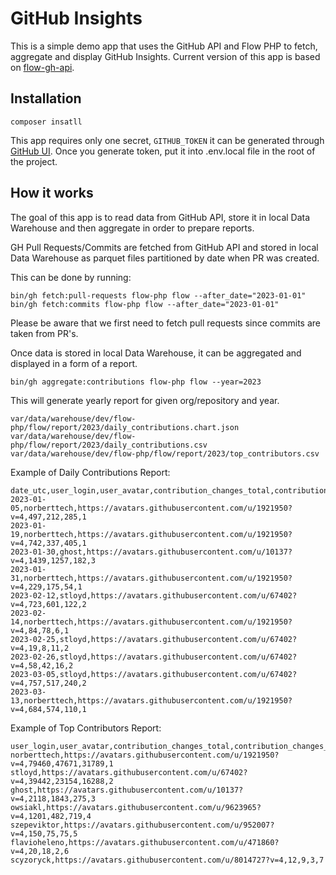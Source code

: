 # GitHub Insights 

This is a simple demo app that uses the GitHub API and Flow PHP to fetch, aggregate and display GitHub Insights. 
Current version of this app is based on [flow-gh-api](https://github.com/stloyd/flow-gh-api).

## Installation

```shell
composer insatll
```

This app requires only one secret, `GITHUB_TOKEN` it can be generated through [GitHub UI](https://github.com/settings/tokens).
Once you generate token, put it into .env.local file in the root of the project.

## How it works 

The goal of this app is to read data from GitHub API, store it in local Data Warehouse and then aggregate in order 
to prepare reports. 

GH Pull Requests/Commits are fetched from GitHub API and stored in local Data Warehouse as parquet files partitioned by date
when PR was created.

This can be done by running: 

```shell
bin/gh fetch:pull-requests flow-php flow --after_date="2023-01-01"
bin/gh fetch:commits flow-php flow --after_date="2023-01-01"
```

Please be aware that we first need to fetch pull requests since commits are taken from PR's.

Once data is stored in local Data Warehouse, it can be aggregated and displayed in a form of a report. 

```shell
bin/gh aggregate:contributions flow-php flow --year=2023
```

This will generate yearly report for given org/repository and year. 

```
var/data/warehouse/dev/flow-php/flow/report/2023/daily_contributions.chart.json
var/data/warehouse/dev/flow-php/flow/report/2023/daily_contributions.csv
var/data/warehouse/dev/flow-php/flow/report/2023/top_contributors.csv
```

Example of Daily Contributions Report:

```CSV
date_utc,user_login,user_avatar,contribution_changes_total,contribution_changes_additions,contribution_changes_deletions,top_contributor_rank
2023-01-05,norberttech,https://avatars.githubusercontent.com/u/1921950?v=4,497,212,285,1
2023-01-19,norberttech,https://avatars.githubusercontent.com/u/1921950?v=4,742,337,405,1
2023-01-30,ghost,https://avatars.githubusercontent.com/u/10137?v=4,1439,1257,182,3
2023-01-31,norberttech,https://avatars.githubusercontent.com/u/1921950?v=4,229,175,54,1
2023-02-12,stloyd,https://avatars.githubusercontent.com/u/67402?v=4,723,601,122,2
2023-02-14,norberttech,https://avatars.githubusercontent.com/u/1921950?v=4,84,78,6,1
2023-02-25,stloyd,https://avatars.githubusercontent.com/u/67402?v=4,19,8,11,2
2023-02-26,stloyd,https://avatars.githubusercontent.com/u/67402?v=4,58,42,16,2
2023-03-05,stloyd,https://avatars.githubusercontent.com/u/67402?v=4,757,517,240,2
2023-03-13,norberttech,https://avatars.githubusercontent.com/u/1921950?v=4,684,574,110,1
```

Example of Top Contributors Report:

```CSV
user_login,user_avatar,contribution_changes_total,contribution_changes_additions,contribution_changes_deletions,rank
norberttech,https://avatars.githubusercontent.com/u/1921950?v=4,79460,47671,31789,1
stloyd,https://avatars.githubusercontent.com/u/67402?v=4,39442,23154,16288,2
ghost,https://avatars.githubusercontent.com/u/10137?v=4,2118,1843,275,3
owsiakl,https://avatars.githubusercontent.com/u/9623965?v=4,1201,482,719,4
szepeviktor,https://avatars.githubusercontent.com/u/952007?v=4,150,75,75,5
flavioheleno,https://avatars.githubusercontent.com/u/471860?v=4,20,18,2,6
scyzoryck,https://avatars.githubusercontent.com/u/8014727?v=4,12,9,3,7
```